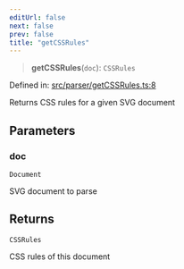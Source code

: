 ```yaml
---
editUrl: false
next: false
prev: false
title: "getCSSRules"
---
```


> **getCSSRules**(`doc`): `CSSRules`

Defined in: [src/parser/getCSSRules.ts:8](https://github.com/fabricjs/fabric.js/blob/8748628df7e9de00ba77413bfc3ad9e9fe9d4f30/src/parser/getCSSRules.ts#L8)

Returns CSS rules for a given SVG document

## Parameters

### doc

`Document`

SVG document to parse

## Returns

`CSSRules`

CSS rules of this document
